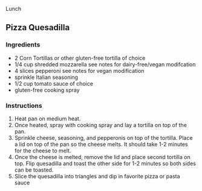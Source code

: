 Lunch

## Pizza Quesadilla

### Ingredients

- 2 Corn Tortillas or other gluten-free tortilla of choice
- 1/4 cup shredded mozzarella see notes for dairy-free/vegan modifcation
- 4 slices pepperoni see notes for vegan modification
- sprinkle Italian seasoning
- 1/2 cup tomato sauce of choice
- gluten-free cooking spray

### Instructions

1. Heat pan on medium heat. 
2. Once heated, spray with cooking spray and lay a tortilla on top of the pan. 
3. Sprinkle cheese, seasoning, and pepperonis on top of the tortilla. Place a lid on top of the pan so the cheese melts. It should take 1-2 minutes for the cheese to melt. 
4. Once the cheese is melted, remove the lid and place second tortilla on top. Flip quesadilla and toast the other side for 1-2 minutes so both sides can be toasted. 
5. Slice the quesadilla into triangles and dip in favorite pizza or pasta sauce
